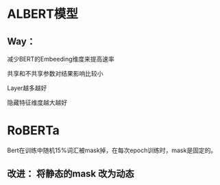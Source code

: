 # ALBERT模型
## Way：
减少BERT的Embeeding维度来提高速率

共享和不共享参数对结果影响比较小

Layer越多越好

隐藏特征维度越大越好



# RoBERTa
Bert在训练中随机15%词汇被mask掉，在每次epoch训练时，mask是固定的。
## 改进： 将静态的mask 改为动态
